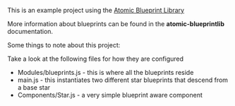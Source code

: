 This is an example project using the [Atomic Blueprint Library](https://github.com/shaddockh/AtomicPlayground/tree/master/atomic-blueprintlib)

More information about blueprints can be found in the **atomic-blueprintlib** documentation.

Some things to note about this project:

Take a look at the following files for how they are configured
* Modules/blueprints.js - this is where all the blueprints reside
* main.js - this instantiates two different star blueprints that descend from a base star
* Components/Star.js - a very simple blueprint aware component
